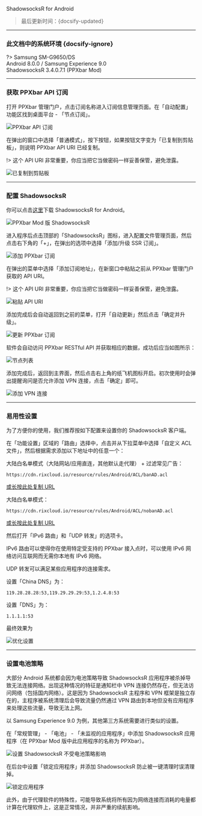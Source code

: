  ShadowsocksR for Android

> 最后更新时间：{docsify-updated}

---

### 此文档中的系统环境 {docsify-ignore}

?> Samsung SM-G9650/DS  
Android 8.0.0 / Samsung Experience 9.0  
ShadowsocksR 3.4.0.7.1 (PPXbar Mod)

---

### 获取 PPXbar API 订阅

打开 PPXbar 管理门户，点击订阅名称进入订阅信息管理页面。在「自动配置」功能区找到桌面平台 - 「节点订阅」。

![PPXbar API 订阅](https://rixcloud-1255365801.file.myqcloud.com/image/zvi52.jpg)

在弹出的窗口中选择「普通模式」，按下按钮，如果按钮文字变为「已复制到剪贴板」，则说明 PPXbar API URI 已经复制。

!> 这个 API URI 非常重要，你应当把它当做密码一样妥善保管，避免泄露。

![已复制到剪贴板](https://rixcloud-1255365801.file.myqcloud.com/image/3ku6d.jpg)

---

### 配置 ShadowsocksR

你可以点击[这里](https://cdn.rixcloud.io/download/ShadowsocksR.apk)下载 ShadowsocksR for Android。

![PPXbar Mod 版 ShadowsocksR](https://rixcloud-1255365801.file.myqcloud.com/image/uyiox.jpg)

进入程序后点击顶部的「ShadowsocksR」图标，进入配置文件管理页面，然后点击右下角的「+」，在弹出的选项中选择「添加/升级 SSR 订阅」。

![添加 PPXbar 订阅](https://rixcloud-1255365801.file.myqcloud.com/image/i1k1d.jpg)

在弹出的菜单中选择「添加订阅地址」，在新窗口中粘贴之前从 PPXbar 管理门户获取的 API URI。

!> 这个 API URI 非常重要，你应当把它当做密码一样妥善保管，避免泄露。

![粘贴 API URI](https://rixcloud-1255365801.file.myqcloud.com/image/3p5a8.jpg)

添加完成后会自动返回到之前的菜单，打开「自动更新」然后点击「确定并升级」。

![更新 PPXbar 订阅](https://rixcloud-1255365801.file.myqcloud.com/image/7otpr.jpg)

软件会自动访问 PPXbar RESTful API 并获取相应的数据，成功后应当如图所示：

![节点列表](https://rixcloud-1255365801.file.myqcloud.com/image/z6qwa.jpg)

添加完成后，返回到主界面，然后点击右上角的纸飞机图标开启。初次使用时会弹出提醒询问是否允许添加 VPN 连接，点击「确定」即可。

![添加 VPN 连接](https://rixcloud-1255365801.file.myqcloud.com/image/3p1bi.jpg)

---

### 易用性设置

为了方便你的使用，我们推荐按如下配置来设置你的 ShadowsocksR 客户端。

在「功能设置」区域的「路由」选择中，点击并从下拉菜单中选择「自定义 ACL 文件」，然后根据需求添加以下地址中的任意一个：

大陆白名单模式（大陆网站/应用直连，其他默认走代理） + 过滤常见广告：

`https://cdn.rixcloud.io/resource/rules/Android/ACL/banAD.acl`

[或长按此处复制 URL](https://cdn.rixcloud.io/resource/rules/Android/ACL/banAD.acl)

大陆白名单模式：

`https://cdn.rixcloud.io/resource/rules/Android/ACL/nobanAD.acl`

[或长按此处复制 URL](https://cdn.rixcloud.io/resource/rules/Android/ACL/banAD.acl)

然后打开「IPv6 路由」和「UDP 转发」的选项卡。

IPv6 路由可以使得你在使用特定受支持的 PPXbar 接入点时，可以使用 IPv6 网络访问互联网而无需你本地有 IPv6 网络。

UDP 转发可以满足某些应用程序的连接需求。

设置「China DNS」为：

`119.28.28.28:53,119.29.29.29:53,1.2.4.8:53`

设置「DNS」为：

`1.1.1.1:53`

最终效果为

![优化设置](https://rixcloud-1255365801.file.myqcloud.com/image/jrw6s.jpg)

---

### 设置电池策略

大部分 Android 系统都会因为电池策略导致 ShadowsocksR 应用程序被杀掉导致无法连接网络。出现这种情况的特征是通知栏中 VPN 连接仍然存在，但无法访问网络（包括国内网络）。这是因为 ShadowsocksR 主程序和 VPN 框架是独立存在的，主程序被系统清理后会导致流量仍然通过 VPN 路由到本地但没有应用程序来处理这些流量，导致无法上网。

以 Samsung Experience 9.0 为例，其他第三方系统需要进行类似的设置。

在「常规管理」 - 「电池」 - 「未监视的应用程序」中添加 ShadowsocksR 应用程序（在 PPXbar Mod 版中此应用程序的名称为 PPXbar）。

![设置 ShadowsocksR 不受电池策略影响](https://rixcloud-1255365801.file.myqcloud.com/image/pc2gr.jpg)

在后台中设置「锁定应用程序」并添加 ShadowsocksR 防止被一键清理时误清理掉。

![锁定应用程序](https://rixcloud-1255365801.file.myqcloud.com/image/73w5f.jpg)

此外，由于代理软件的特殊性，可能导致系统将所有因为网络连接而消耗的电量都计算在代理软件上，这是正常情况，并非严重的续航影响。




